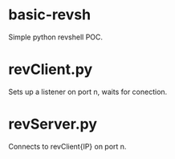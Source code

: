 # basic-revsh
Simple python revshell POC.

# revClient.py
Sets up a listener on port n, waits for conection.

# revServer.py
Connects to revClient{IP} on port n.
